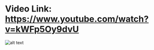 # Video Link: https://www.youtube.com/watch?v=kWFp5Oy9dvU
![alt text](https://https://github.com/Dream-kid/3D-Classroom-Using-Opengl/blob/main/figures/opengl.JPG)
